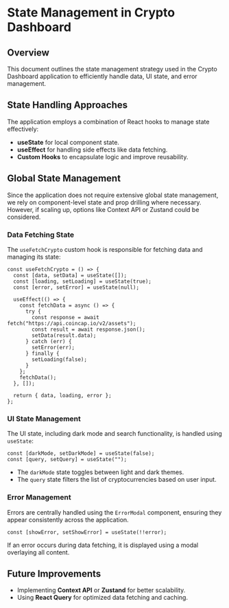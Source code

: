 # State Management in Crypto Dashboard

## Overview
This document outlines the state management strategy used in the Crypto Dashboard application to efficiently handle data, UI state, and error management.

## State Handling Approaches
The application employs a combination of React hooks to manage state effectively:
- **useState** for local component state.
- **useEffect** for handling side effects like data fetching.
- **Custom Hooks** to encapsulate logic and improve reusability.

## Global State Management
Since the application does not require extensive global state management, we rely on component-level state and prop drilling where necessary. However, if scaling up, options like Context API or Zustand could be considered.

### Data Fetching State
The `useFetchCrypto` custom hook is responsible for fetching data and managing its state:

```tsx
const useFetchCrypto = () => {
  const [data, setData] = useState([]);
  const [loading, setLoading] = useState(true);
  const [error, setError] = useState(null);

  useEffect(() => {
    const fetchData = async () => {
      try {
        const response = await fetch("https://api.coincap.io/v2/assets");
        const result = await response.json();
        setData(result.data);
      } catch (err) {
        setError(err);
      } finally {
        setLoading(false);
      }
    };
    fetchData();
  }, []);

  return { data, loading, error };
};
```

### UI State Management
The UI state, including dark mode and search functionality, is handled using `useState`:

```tsx
const [darkMode, setDarkMode] = useState(false);
const [query, setQuery] = useState("");
```

- The `darkMode` state toggles between light and dark themes.
- The `query` state filters the list of cryptocurrencies based on user input.

### Error Management
Errors are centrally handled using the `ErrorModal` component, ensuring they appear consistently across the application.

```tsx
const [showError, setShowError] = useState(!!error);
```
If an error occurs during data fetching, it is displayed using a modal overlaying all content.

## Future Improvements
- Implementing **Context API** or **Zustand** for better scalability.
- Using **React Query** for optimized data fetching and caching.
